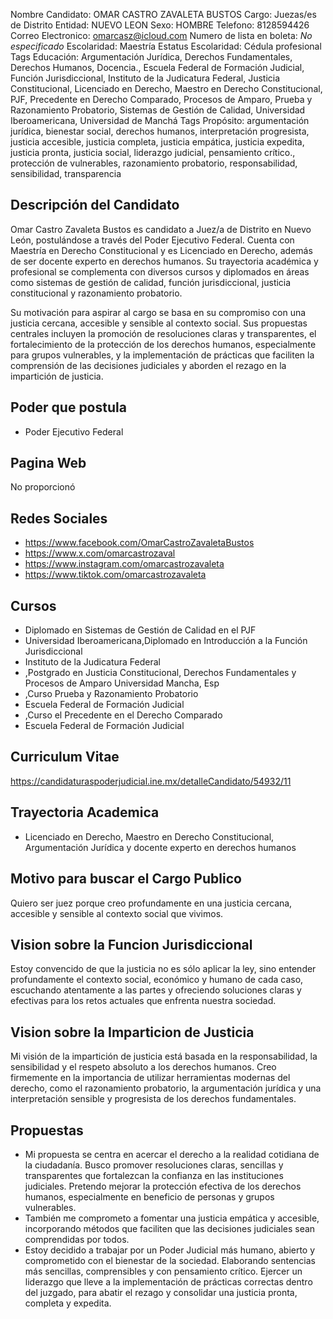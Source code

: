 Nombre Candidato: OMAR CASTRO ZAVALETA BUSTOS
Cargo: Juezas/es de Distrito
Entidad: NUEVO LEON
Sexo: HOMBRE
Telefono: 8128594426
Correo Electronico: omarcasz@icloud.com
Numero de lista en boleta: *No especificado*
Escolaridad: Maestría
Estatus Escolaridad: Cédula profesional
Tags Educación: Argumentación Jurídica, Derechos Fundamentales, Derechos Humanos, Docencia., Escuela Federal de Formación Judicial, Función Jurisdiccional, Instituto de la Judicatura Federal, Justicia Constitucional, Licenciado en Derecho, Maestro en Derecho Constitucional, PJF, Precedente en Derecho Comparado, Procesos de Amparo, Prueba y Razonamiento Probatorio, Sistemas de Gestión de Calidad, Universidad Iberoamericana, Universidad de Manchá
Tags Propósito: argumentación jurídica, bienestar social, derechos humanos, interpretación progresista, justicia accesible, justicia completa, justicia empática, justicia expedita, justicia pronta, justicia social, liderazgo judicial, pensamiento crítico., protección de vulnerables, razonamiento probatorio, responsabilidad, sensibilidad, transparencia


## Descripción del Candidato 

Omar Castro Zavaleta Bustos es candidato a Juez/a de Distrito en Nuevo León, postulándose a través del Poder Ejecutivo Federal. Cuenta con Maestría en Derecho Constitucional y es Licenciado en Derecho, además de ser docente experto en derechos humanos. Su trayectoria académica y profesional se complementa con diversos cursos y diplomados en áreas como sistemas de gestión de calidad, función jurisdiccional, justicia constitucional y razonamiento probatorio.

Su motivación para aspirar al cargo se basa en su compromiso con una justicia cercana, accesible y sensible al contexto social. Sus propuestas centrales incluyen la promoción de resoluciones claras y transparentes, el fortalecimiento de la protección de los derechos humanos, especialmente para grupos vulnerables, y la implementación de prácticas que faciliten la comprensión de las decisiones judiciales y aborden el rezago en la impartición de justicia.


## Poder que postula

- Poder Ejecutivo Federal


## Pagina Web

No proporcionó


## Redes Sociales

- https://www.facebook.com/OmarCastroZavaletaBustos
- https://www.x.com/omarcastrozaval
- https://www.instagram.com/omarcastrozavaleta
- https://www.tiktok.com/omarcastrozavaleta


## Cursos

- Diplomado en Sistemas de Gestión de Calidad  en el PJF
- Universidad Iberoamericana,Diplomado en Introducción a la Función Jurisdiccional
- Instituto de la Judicatura Federal
- ,Postgrado en Justicia Constitucional, Derechos Fundamentales y Procesos de Amparo Universidad  Mancha, Esp
- ,Curso Prueba y Razonamiento Probatorio
- Escuela Federal de Formación Judicial
- ,Curso el Precedente en el Derecho Comparado
- Escuela Federal de Formación Judicial


## Curriculum Vitae

https://candidaturaspoderjudicial.ine.mx/detalleCandidato/54932/11


## Trayectoria Academica

- Licenciado en Derecho, Maestro en Derecho Constitucional, Argumentación Jurídica y docente experto en derechos humanos


## Motivo para buscar el Cargo Publico

Quiero ser juez porque creo profundamente en una justicia cercana, accesible y sensible al contexto social que vivimos.


## Vision sobre la Funcion Jurisdiccional

Estoy convencido de que la justicia no es sólo aplicar la ley, sino entender profundamente el contexto social, económico y humano de cada caso, escuchando atentamente a las partes y ofreciendo soluciones claras y efectivas para los retos actuales que enfrenta nuestra sociedad.


## Vision sobre la Imparticion de Justicia

Mi visión de la impartición de justicia está basada en la responsabilidad, la sensibilidad y el respeto absoluto a los derechos humanos. Creo firmemente en la importancia de utilizar herramientas modernas del derecho, como el razonamiento probatorio, la argumentación jurídica y una interpretación sensible y progresista de los derechos fundamentales.


## Propuestas

- Mi propuesta se centra en acercar el derecho a la realidad cotidiana de la ciudadanía. Busco promover resoluciones claras, sencillas y transparentes que fortalezcan la confianza en las instituciones judiciales. Pretendo mejorar la protección efectiva de los derechos humanos, especialmente en beneficio de personas y grupos vulnerables.
- También me comprometo a fomentar una justicia empática y accesible, incorporando métodos que faciliten que las decisiones judiciales sean comprendidas por todos.
- Estoy decidido a trabajar por un Poder Judicial más humano, abierto y comprometido con el bienestar de la sociedad. Elaborando sentencias más sencillas, comprensibles y con pensamiento crítico. Ejercer un liderazgo que lleve a la implementación de prácticas correctas dentro del juzgado, para abatir el rezago y consolidar una justicia pronta, completa y expedita.

